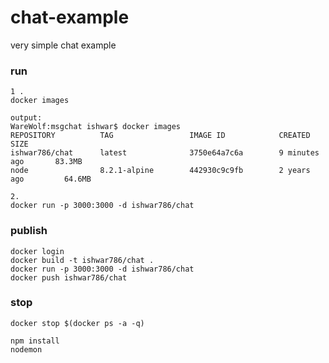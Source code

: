 # chat-example

very simple chat example

### run
```
1 .
docker images

output:
WareWolf:msgchat ishwar$ docker images
REPOSITORY          TAG                 IMAGE ID            CREATED             SIZE
ishwar786/chat      latest              3750e64a7c6a        9 minutes ago       83.3MB
node                8.2.1-alpine        442930c9c9fb        2 years ago         64.6MB

2.
docker run -p 3000:3000 -d ishwar786/chat

```

### publish
```
docker login
docker build -t ishwar786/chat .
docker run -p 3000:3000 -d ishwar786/chat
docker push ishwar786/chat
```



### stop
```
docker stop $(docker ps -a -q)
```




```
npm install 
nodemon
```